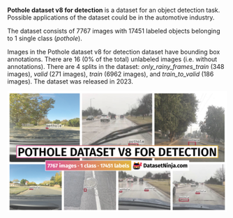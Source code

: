 **Pothole dataset v8 for detection** is a dataset for an object detection task. Possible applications of the dataset could be in the automotive industry. 

The dataset consists of 7767 images with 17451 labeled objects belonging to 1 single class (*pothole*).

Images in the Pothole dataset v8 for detection dataset have bounding box annotations. There are 16 (0% of the total) unlabeled images (i.e. without annotations). There are 4 splits in the dataset: *only_rainy_frames_train* (348 images), *valid* (271 images), *train* (6962 images), and *train_to_valid* (186 images). The dataset was released in 2023.

<img src="https://github.com/dataset-ninja/pothole-dataset-v8-for-detection/raw/main/visualizations/poster.png">
